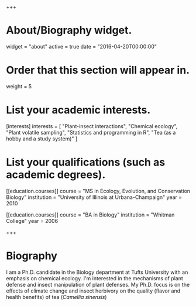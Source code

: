 +++
# About/Biography widget.
widget = "about"
active = true
date = "2016-04-20T00:00:00"

# Order that this section will appear in.
weight = 5

# List your academic interests.
[interests]
  interests = [
    "Plant-insect interactions",
    "Chemical ecology",
    "Plant volatile sampling",
    "Statistics and programming in R",
    "Tea (as a hobby and a study system)"
  ]

# List your qualifications (such as academic degrees).
[[education.courses]]
  course = "MS in Ecology, Evolution, and Conservation Biology"
  institution = "University of Illinois at Urbana-Champaign"
  year = 2010

[[education.courses]]
  course = "BA in Biology"
  institution = "Whitman College"
  year = 2006
 
+++

# Biography

I am a Ph.D. candidate in the Biology department at Tufts University with an emphasis on chemical ecology.  I'm interested in the mechanisms of plant defense and insect manipulation of plant defenses.  My Ph.D. focus is on the effects of climate change and insect herbivory on the quality (flavor and health benefits) of tea (*Camellia sinensis*)